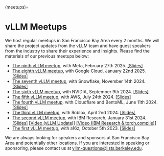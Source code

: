 (meetups)=

# vLLM Meetups

We host regular meetups in San Francisco Bay Area every 2 months. We will share the project updates from the vLLM team and have guest speakers from the industry to share their experience and insights. Please find the materials of our previous meetups below:

- [The ninth vLLM meetup](https://lu.ma/h7g3kuj9), with Meta, February 27th 2025. [[Slides]](https://docs.google.com/presentation/d/1jzC_PZVXrVNSFVCW-V4cFXb6pn7zZ2CyP_Flwo05aqg/edit?usp=sharing)
- [The eighth vLLM meetup](https://lu.ma/zep56hui), with Google Cloud, January 22nd 2025. [[Slides]](https://docs.google.com/presentation/d/1epVkt4Zu8Jz_S5OhEHPc798emsYh2BwYfRuDDVEF7u4/edit?usp=sharing)
- [The seventh vLLM meetup](https://lu.ma/h0qvrajz), with Snowflake, November 14th 2024. [[Slides]](https://docs.google.com/presentation/d/1e3CxQBV3JsfGp30SwyvS3eM_tW-ghOhJ9PAJGK6KR54/edit?usp=sharing)
- [The sixth vLLM meetup](https://lu.ma/87q3nvnh), with NVIDIA, September 9th 2024. [[Slides]](https://docs.google.com/presentation/d/1wrLGwytQfaOTd5wCGSPNhoaW3nq0E-9wqyP7ny93xRs/edit?usp=sharing)
- [The fifth vLLM meetup](https://lu.ma/lp0gyjqr), with AWS, July 24th 2024. [[Slides]](https://docs.google.com/presentation/d/1RgUD8aCfcHocghoP3zmXzck9vX3RCI9yfUAB2Bbcl4Y/edit?usp=sharing)
- [The fourth vLLM meetup](https://lu.ma/agivllm), with Cloudflare and BentoML, June 11th 2024. [[Slides]](https://docs.google.com/presentation/d/1iJ8o7V2bQEi0BFEljLTwc5G1S10_Rhv3beed5oB0NJ4/edit?usp=sharing)
- [The third vLLM meetup](https://robloxandvllmmeetup2024.splashthat.com/), with Roblox, April 2nd 2024. [[Slides]](https://docs.google.com/presentation/d/1A--47JAK4BJ39t954HyTkvtfwn0fkqtsL8NGFuslReM/edit?usp=sharing)
- [The second vLLM meetup](https://lu.ma/ygxbpzhl), with IBM Research, January 31st 2024. [[Slides]](https://docs.google.com/presentation/d/12mI2sKABnUw5RBWXDYY-HtHth4iMSNcEoQ10jDQbxgA/edit?usp=sharing) [[Video (vLLM Update)]](https://youtu.be/Y0C-DUvEnZQ) [[Video (IBM Research & torch.compile)]](https://youtu.be/m0dMtFLI-dg)
- [The first vLLM meetup](https://lu.ma/first-vllm-meetup), with a16z, October 5th 2023. [[Slides]](https://docs.google.com/presentation/d/1QL-XPFXiFpDBh86DbEegFXBXFXjix4v032GhShbKf3s/edit?usp=sharing)

We are always looking for speakers and sponsors at San Francisco Bay Area and potentially other locations. If you are interested in speaking or sponsoring, please contact us at [vllm-questions@lists.berkeley.edu](mailto:vllm-questions@lists.berkeley.edu).
